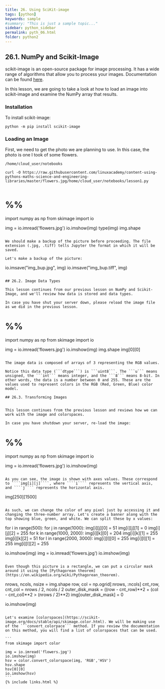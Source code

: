 ```yaml
---
title: 26. Using SciKit-image
tags: [python]
keywords: sample
#summary: "This is just a sample topic..."
sidebar: python_sidebar
permalink: pyth_06.html
folder: python2
---
```



## 26.1. NumPy and Scikit-Image

scikit-image is an open-source package for image processing. It has a wide range of algorithms that allow you to process your images. Documentation can be found [here](https://scikit-image.org/docs/stable/).

In this lesson, we are going to take a look at how to load an image into scikit-image and examine the NumPy array that results.

### Installation

To install scikit-image:

```
python -m pip install scikit-image
```

### Loading an Image

First, we need to get the photo we are planning to use. In this case, the photo is one I took of some flowers.

```/home/cloud_user/notebooks```

```curl -O https://raw.githubusercontent.com/linuxacademy/content-using-pythons-maths-science-and-engineering-libraries/master/flowers.jpg/home/cloud_user/notebooks/lesson1.py```
```

```
# %%
import numpy as np
from skimage import io

img = io.imread('flowers.jpg')
io.imshow(img)
type(img)
img.shape
```

We should make a backup of the picture before proceeding. The file extension (.jpg, .tiff) tells Jupyter the format in which it will be saved.

Let's make a backup of the picture:

```
io.imsave("img_bup.jpg", img)
io.imsave("img_bup.tiff", img)
```

## 26.2. Image Data Types

This lesson continues from our previous lesson on NumPy and Scikit-Image, and we'll review how data is stored and data types.

In case you have shut your server down, please reload the image file as we did in the previous lesson.

```
# %%
import numpy as np
from skimage import io

img = io.imread('flowers.jpg')
io.imshow(img)
img.shape
img[0][0]
```

The image data is composed of arrays of 3 representing the RGB values.

Notice this data type (```dtype```) is ```uint8```. The ```u``` means unsigned, the ```int``` means integer, and the ```8``` means 8-bit. In other words, the data is a number between 0 and 255. These are the values used to represent colors in the RGB (Red, Green, Blue) color model.

## 26.3. Transforming Images


This lesson continues from the previous lesson and reviews how we can work with the image and colorspaces.

In case you have shutdown your server, re-load the image:

````
# %%
import numpy as np
from skimage import io

img = io.imread('flowers.jpg')
io.imshow(img)
````

As you can see, the image is shown with axes values. These correspond to ````img[i][j]````, where ````i```` represents the vertical axis, and ````j```` represents the horizontal axis.

````
img[250][1500]
````

As such, we can change the color of any pixel just by accessing it and changing the three-number array. Let's create a banner along with the top showing blue, green, and white. We can split these by x values:

````
for i in range(500):
    for j in range(1000):
        img[i][j][0] = 51
        img[i][j][1] = 0
        img[i][j][2] = 255
    for k in range(1000, 2000):
        img[i][k][0] = 204
        img[i][k][1] = 255
        img[i][k][2] = 51
    for l in range(2000, 3000):
        img[i][l][0] = 255
        img[i][l][1] = 255
        img[i][l][2] = 255

io.imshow(img)
img = io.imread('flowers.jpg')
io.imshow(img)
````

Even though this picture is a rectangle, we can put a circular mask around it using the [Pythagorean theorem](https://en.wikipedia.org/wiki/Pythagorean_theorem).

````
nrows, ncols, nsize = img.shape
row, col = np.ogrid[:nrows, :ncols]
cnt_row, cnt_col = nrows / 2, ncols / 2
outer_disk_mask = ((row - cnt_row)**2 + (col - cnt_col)**2 > (nrows / 2)**2)
img[outer_disk_mask] = 0

io.imshow(img)
````

Let's examine [colorspaces](https://scikit-image.org/docs/stable/api/skimage.color.html). We will be making use of the ```convert_colorpace``` method. If you review the documentation on this method, you will find a list of colorspaces that can be used.

```
from skimage import color

img = io.imread('flowers.jpg')
io.imshow(img)
hsv = color.convert_colorspace(img, 'RGB','HSV')
hsv.shape
hsv[0][0]
io.imshow(hsv)
```
{% include links.html %}
